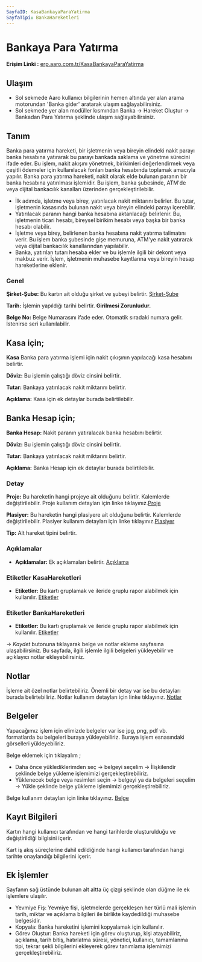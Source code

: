 ```yaml
---
SayfaID: KasaBankayaParaYatirma
SayfaTipi: BankaHareketleri
---
```


# Bankaya Para Yatırma

**Erişim Linki :** [erp.aaro.com.tr/KasaBankayaParaYatirma](erp.aaro.com.tr/KasaBankayaParaYatirma)

## Ulaşım

- Sol sekmede Aaro kullanıcı bilgilerinin hemen altında yer alan arama motorundan 'Banka gider' aratarak ulaşım sağlayabilirsiniz.
- Sol sekmede yer alan modüller kısmından Banka -> Hareket Oluştur -> Bankadan Para Yatırma şeklinde ulaşım sağlayabilirsiniz.

## Tanım

Banka para yatırma hareketi, bir işletmenin veya bireyin elindeki nakit parayı banka hesabına yatırarak bu parayı bankada saklama ve yönetme sürecini ifade eder. 
Bu işlem, nakit akışını yönetmek, birikimleri değerlendirmek veya çeşitli ödemeler için kullanılacak fonları banka hesabında toplamak amacıyla yapılır.
Banka para yatırma hareketi, nakit olarak elde bulunan paranın bir banka hesabına yatırılması işlemidir. 
Bu işlem, banka şubesinde, ATM'de veya dijital bankacılık kanalları üzerinden gerçekleştirilebilir.
- İlk adımda, işletme veya birey, yatırılacak nakit miktarını belirler. Bu tutar, işletmenin kasasında bulunan nakit veya bireyin elindeki parayı içerebilir.
- Yatırılacak paranın hangi banka hesabına aktarılacağı belirlenir. Bu, işletmenin ticari hesabı, bireysel birikim hesabı veya başka bir banka hesabı olabilir.
- İşletme veya birey, belirlenen banka hesabına nakit yatırma talimatını verir. Bu işlem banka şubesinde gişe memuruna, ATM'ye nakit yatırarak veya dijital bankacılık kanallarından yapılabilir.
- Banka, yatırılan tutarı hesaba ekler ve bu işlemle ilgili bir dekont veya makbuz verir. İşlem, işletmenin muhasebe kayıtlarına veya bireyin hesap hareketlerine eklenir.

### Genel 

**Şirket-Şube:** Bu kartın ait olduğu şirket ve şubeyi belirtir. [Şirket-Şube](../TemelOzellikler/SirketSubeHareket.md)

**Tarih:** İşlemin yapıldığı tarihi belirtir. **Girilmesi Zorunludur.**

**Belge No:** Belge Numarasını ifade eder. Otomatik sıradaki numara gelir. İstenirse seri kullanılabilir.

## Kasa için;

**Kasa** Banka para yatırma işlemi için nakit çıkışının yapılacağı kasa hesabını belirtir.

**Döviz:** Bu işlemin çalıştığı döviz cinsini belirtir.
	
**Tutar:** Bankaya yatırılacak nakit miktarını belirtir.

**Açıklama:** Kasa için ek detaylar burada belirtilebilir. 

## Banka Hesap için;

**Banka Hesap:** Nakit paranın yatıralacak banka hesabını belirtir.

**Döviz:** Bu işlemin çalıştığı döviz cinsini belirtir.
	
**Tutar:** Bankaya yatırılacak nakit miktarını belirtir.

**Açıklama:** Banka Hesap için ek detaylar burada belirtilebilir. 

### Detay

**Proje:** Bu hareketin hangi projeye ait olduğunu belirtir. Kalemlerde değiştirilebilir. Proje kullanım detayları için linke tıklayınız.[Proje](../TemelOzellikler/Proje.md)

**Plasiyer:** Bu hareketin hangi plasiyere ait olduğunu belirtir. Kalemlerde değiştirilebilir. Plasiyer kullanım detayları için linke tıklayınız.[Plasiyer](../TemelOzellikler/Plasiyer.md)

**Tip:** Alt hareket tipini belirtir.

### Açıklamalar

- **Açıklamalar:** Ek açıklamaları belirtir. [Açıklama](../TemelOzellikler/Aciklama.md)

### Etiketler KasaHareketleri

- **Etiketler:** Bu kartı gruplamak ve ileride gruplu rapor alabilmek için kullanılır. [Etiketler](../TemelOzellikler/Etiketler.md)

### Etiketler BankaHareketleri

- **Etiketler:** Bu kartı gruplamak ve ileride gruplu rapor alabilmek için kullanılır. [Etiketler](../TemelOzellikler/Etiketler.md)

-> *Kaydet* butonuna tıklayarak belge ve notlar ekleme sayfasına ulaşabilirsiniz. 
Bu sayfada, ilgili işlemle ilgili belgeleri yükleyebilir ve açıklayıcı notlar ekleyebilirsiniz.

## Notlar 

İşleme ait özel notlar belirtebiliriz. 
Önemli bir detay var ise bu detayları burada belirtebiliriz.
Notlar kullanım detayları için linke tıklayınız. [Notlar](../TemelOzellikler/Notlar.md)

## Belgeler

Yapacağımız işlem için elimizde belgeler var ise jpg, png, pdf vb. formatlarda bu belgeleri buraya yükleyebiliriz.
Buraya işlem esnasındaki görselleri yükleyebiliriz.

Belge eklemek için tıklayalım ;

- Daha önce yüklediklerimden seç -> belgeyi seçelim -> İlişkilendir şeklinde belge yükleme işlemimizi gerçekleştirebiliriz.
- Yüklenecek belge veya resimleri seçin -> belgeyi ya da belgeleri seçelim -> Yükle şeklinde belge yükleme işlemimizi gerçekleştirebiliriz.

Belge kullanım detayları için linke tıklayınız. [Belge](../TemelOzellikler/Belgeler.md)

## Kayıt Bilgileri

Kartın hangi kullanıcı tarafından ve hangi tarihlerde oluşturulduğu ve değiştirildiği bilgisini içerir.

Kart iş akış süreçlerine dahil edildiğinde hangi kullanıcı tarafından hangi tarihte onaylandığı bilgilerini içerir. 

## Ek İşlemler

 Sayfanın sağ üstünde bulunan alt altta üç çizgi şeklinde olan düğme ile ek işlemlere ulaşılır.
- Yevmiye Fiş: Yevmiye fişi, işletmelerde gerçekleşen her türlü mali işlemin tarih, miktar ve açıklama bilgileri ile birlikte kaydedildiği muhasebe belgesidir.
- Kopyala: Banka hareketini işlemini kopyalamak için kullanılır.
- Görev Oluştur: Banka hareketi için görev oluşturup, kişi atayabiliriz, açıklama, tarih bitiş, hatırlatma süresi, yönetici, kullanıcı, tamamlanma tipi, tekrar şekli bilgilerini ekleyerek görev tanımlama işlemimizi gerçekleştirebiliriz.


